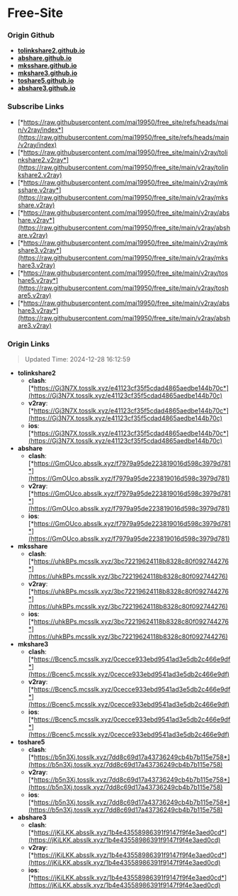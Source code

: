# Free-Site

### Origin Github

- [**tolinkshare2.github.io**](https://github.com/tolinkshare2/tolinkshare2.github.io)
- [**abshare.github.io**](https://github.com/abshare/abshare.github.io)
- [**mksshare.github.io**](https://github.com/mksshare/mksshare.github.io)
- [**mkshare3.github.io**](https://github.com/mkshare3/mkshare3.github.io)
- [**toshare5.github.io**](https://github.com/toshare5/toshare5.github.io)
- [**abshare3.github.io**](https://github.com/abshare3/abshare3.github.io)

### Subscribe Links

- [*https://raw.githubusercontent.com/mai19950/free_site/refs/heads/main/v2ray/index*](https://raw.githubusercontent.com/mai19950/free_site/refs/heads/main/v2ray/index)
- [*https://raw.githubusercontent.com/mai19950/free_site/main/v2ray/tolinkshare2.v2ray*](https://raw.githubusercontent.com/mai19950/free_site/main/v2ray/tolinkshare2.v2ray)
- [*https://raw.githubusercontent.com/mai19950/free_site/main/v2ray/mksshare.v2ray*](https://raw.githubusercontent.com/mai19950/free_site/main/v2ray/mksshare.v2ray)
- [*https://raw.githubusercontent.com/mai19950/free_site/main/v2ray/abshare.v2ray*](https://raw.githubusercontent.com/mai19950/free_site/main/v2ray/abshare.v2ray)
- [*https://raw.githubusercontent.com/mai19950/free_site/main/v2ray/mkshare3.v2ray*](https://raw.githubusercontent.com/mai19950/free_site/main/v2ray/mkshare3.v2ray)
- [*https://raw.githubusercontent.com/mai19950/free_site/main/v2ray/toshare5.v2ray*](https://raw.githubusercontent.com/mai19950/free_site/main/v2ray/toshare5.v2ray)
- [*https://raw.githubusercontent.com/mai19950/free_site/main/v2ray/abshare3.v2ray*](https://raw.githubusercontent.com/mai19950/free_site/main/v2ray/abshare3.v2ray)

### Origin Links

> Updated Time: 2024-12-28 16:12:59

- **tolinkshare2**
  - **clash**: [*https://Gj3N7X.tosslk.xyz/e41123cf35f5cdad4865aedbe144b70c*](https://Gj3N7X.tosslk.xyz/e41123cf35f5cdad4865aedbe144b70c)
  - **v2ray**: [*https://Gj3N7X.tosslk.xyz/e41123cf35f5cdad4865aedbe144b70c*](https://Gj3N7X.tosslk.xyz/e41123cf35f5cdad4865aedbe144b70c)
  - **ios**: [*https://Gj3N7X.tosslk.xyz/e41123cf35f5cdad4865aedbe144b70c*](https://Gj3N7X.tosslk.xyz/e41123cf35f5cdad4865aedbe144b70c)
- **abshare**
  - **clash**: [*https://GmOUco.absslk.xyz/f7979a95de223819016d598c3979d781*](https://GmOUco.absslk.xyz/f7979a95de223819016d598c3979d781)
  - **v2ray**: [*https://GmOUco.absslk.xyz/f7979a95de223819016d598c3979d781*](https://GmOUco.absslk.xyz/f7979a95de223819016d598c3979d781)
  - **ios**: [*https://GmOUco.absslk.xyz/f7979a95de223819016d598c3979d781*](https://GmOUco.absslk.xyz/f7979a95de223819016d598c3979d781)
- **mksshare**
  - **clash**: [*https://uhkBPs.mcsslk.xyz/3bc72219624118b8328c80f092744276*](https://uhkBPs.mcsslk.xyz/3bc72219624118b8328c80f092744276)
  - **v2ray**: [*https://uhkBPs.mcsslk.xyz/3bc72219624118b8328c80f092744276*](https://uhkBPs.mcsslk.xyz/3bc72219624118b8328c80f092744276)
  - **ios**: [*https://uhkBPs.mcsslk.xyz/3bc72219624118b8328c80f092744276*](https://uhkBPs.mcsslk.xyz/3bc72219624118b8328c80f092744276)
- **mkshare3**
  - **clash**: [*https://Bcenc5.mcsslk.xyz/0cecce933ebd9541ad3e5db2c466e9df*](https://Bcenc5.mcsslk.xyz/0cecce933ebd9541ad3e5db2c466e9df)
  - **v2ray**: [*https://Bcenc5.mcsslk.xyz/0cecce933ebd9541ad3e5db2c466e9df*](https://Bcenc5.mcsslk.xyz/0cecce933ebd9541ad3e5db2c466e9df)
  - **ios**: [*https://Bcenc5.mcsslk.xyz/0cecce933ebd9541ad3e5db2c466e9df*](https://Bcenc5.mcsslk.xyz/0cecce933ebd9541ad3e5db2c466e9df)
- **toshare5**
  - **clash**: [*https://b5n3Xj.tosslk.xyz/7dd8c69d17a43736249cb4b7b115e758*](https://b5n3Xj.tosslk.xyz/7dd8c69d17a43736249cb4b7b115e758)
  - **v2ray**: [*https://b5n3Xj.tosslk.xyz/7dd8c69d17a43736249cb4b7b115e758*](https://b5n3Xj.tosslk.xyz/7dd8c69d17a43736249cb4b7b115e758)
  - **ios**: [*https://b5n3Xj.tosslk.xyz/7dd8c69d17a43736249cb4b7b115e758*](https://b5n3Xj.tosslk.xyz/7dd8c69d17a43736249cb4b7b115e758)
- **abshare3**
  - **clash**: [*https://jKiLKK.absslk.xyz/1b4e43558986391f9147f9f4e3aed0cd*](https://jKiLKK.absslk.xyz/1b4e43558986391f9147f9f4e3aed0cd)
  - **v2ray**: [*https://jKiLKK.absslk.xyz/1b4e43558986391f9147f9f4e3aed0cd*](https://jKiLKK.absslk.xyz/1b4e43558986391f9147f9f4e3aed0cd)
  - **ios**: [*https://jKiLKK.absslk.xyz/1b4e43558986391f9147f9f4e3aed0cd*](https://jKiLKK.absslk.xyz/1b4e43558986391f9147f9f4e3aed0cd)
